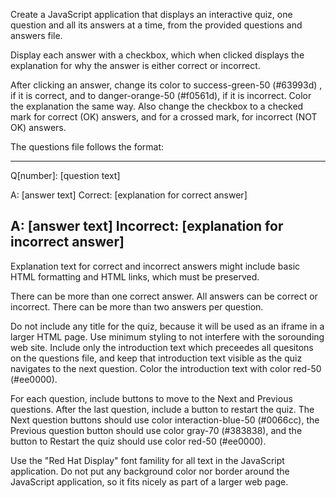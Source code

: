 Create a JavaScript application that displays an interactive quiz, one question and all its answers at a time, from the provided questions and answers file.

Display each answer with a checkbox, which when clicked displays the explanation for why the answer is either correct or incorrect.

After clicking an answer, change its color to success-green-50 (#63993d) , if it is correct, and to danger-orange-50 (#f0561d), if it is incorrect. Color the explanation the same way. Also change the checkbox to a checked mark for correct (OK) answers, and for a crossed mark, for incorrect (NOT OK) answers.

The questions file follows the format:

---
Q[number]: [question text]

A: [answer text]
Correct: [explanation for correct answer]

A: [answer text]
Incorrect: [explanation for incorrect answer]
---

Explanation text for correct and incorrect answers might include basic HTML formatting and HTML links, which must be preserved.

There can be more than one correct answer. All answers can be correct or incorrect. There can be more than two answers per question.

Do not include any title for the quiz, because it will be used as an iframe in a larger HTML page. Use minimum styling to not interfere with the sorounding web site. Include only the introduction text which preceedes all quesitons on the questions file, and keep that introduction text visible as the quiz navigates to the next question. Color the introduction text with color red-50 (#ee0000).

For each question, include buttons to move to the Next and Previous questions. After the last question, include a button to restart the quiz. The Next question buttons should use color interaction-blue-50 (#0066cc), the Previous question button should use color gray-70 (#383838), and the button to Restart the quiz should use color red-50 (#ee0000).

Use the "Red Hat Display" font famility for all text in the JavaScript application. Do not put any background color nor border around the JavaScript application, so it fits nicely as part of a larger web page.